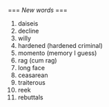 === *New words* ===

1.  daiseis
2. decline
3. willy
4. hardened (hardened criminal)
5. momento (memory I guess)
6. rag (cum rag)
8. long face
9. ceasarean
10. traiterous
11. reek 
12. rebuttals
